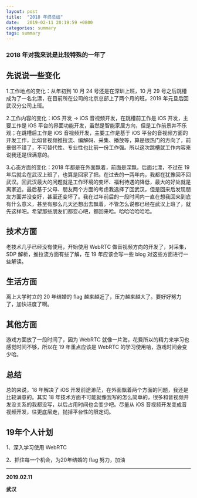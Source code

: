 ```yaml
---
layout: post
title:  "2018 年终总结"
date:   2019-02-11 20:19:59 +0800
categories: summary
tags: summary
---
```



### 2018 年对我来说是比较特殊的一年了  

## 先说说一些变化  

1.工作地点的变化：从年初到 10 月 24 号还是在深圳上班，10 月 29 号之后跳槽成为了一名北漂，在目前所在公司的北京总部上了两个月的班，2019 年元旦后回武汉分公司上班。  

2.工作内容的变化：iOS 开发 -> iOS 音视频开发，在跳槽前工作是 iOS 开发，主要工作是 iOS 平台的界面功能开发，虽然是智能家居方向，但是工作前景并不乐观；在跳槽后工作是 iOS 音视频开发，主要工作是基于 iOS 平台的音视频方面的开发工作，比如音视频推拉流、编解码、采集、播放等，算是很热门的方向了，前景很不错了，不可替代性、专业性也比前一份工作强。所以这次跳槽就工作内容来说我还是很满意的。  

3.心态方面的变化：2018 年都是在外面飘着，前面是深飘，后面北漂，不过在 19 年后就会在武汉上班了，也算是回家了把。在过去的一两年内，我都在犹豫回不回武汉。回武汉最大的问题就是工作环境的变坏、福利待遇的降低，最大的好处就是离家近。最后基于父母、朋友两个方面的考虑我选择了回武汉，但是回来后发现朋友方面并没变好，甚至还变坏了。我在过年前后的一段时间内一直在想我回来到底有什么意义，甚至有那么几天还想出去飘着。不管怎么说都已经在武汉上班了，就先这样吧。希望那些朋友们都变心吧，都回来哈。哈哈哈哈哈哈。  

## 技术方面  

老技术几乎已经没有使用，开始使用 WebRTC 做音视频方向的开发了，对采集，SDP 解析，推拉流方面有些了解，在 19 年应该会写一些 blog 对这些方面进行一些解读。

## 生活方面  

离上大学时立的 20 年结婚的 flag 越来越近了，压力越来越大了。要好好努力了，加快进度了啊。

## 其他方面

游戏方面放了一段时间了，因为 WebRTC 就像一片海，花费所以的精力来学习也感觉时间不够，所以在 19 年重点应该是 WebRTC 的学习使用哈，游戏时间会变少哈。

## 总结  

总的来说，18 年解决了 iOS 开发前途渺茫，在外面飘着两个方面的问题，我还是比较满意的。其实 18 年技术方面不可能就像我写的怎么简单的，很多和音视频开发没关系的我都没写，以后占用时间也会变少吧。尽量从 iOS 音视频开发变成音视频开发，往更底层走，抛掉平台性的限定词。  

## 19年个人计划  

1、深入学习使用 WebRTC  

2、抓住每一个机会，为20年结婚的 flag 努力，加油  

---  

**2019.02.11**  

**武汉**
